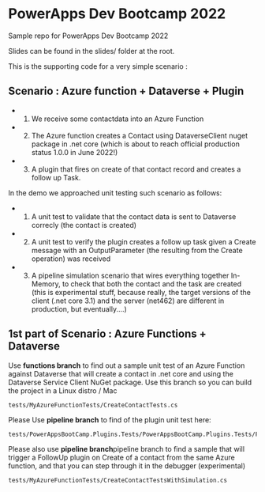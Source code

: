 # PowerApps Dev Bootcamp 2022
Sample repo for PowerApps Dev Bootcamp 2022

Slides can be found in the slides/ folder at the root.

This is the supporting code for a very simple scenario :

## Scenario : Azure function + Dataverse + Plugin

- 1) We receive some contactdata into an Azure Function
- 2) The Azure function creates a Contact using DataverseClient nuget package in .net core (which is about to reach official production status 1.0.0 in June 2022!)
- 3) A plugin that fires on create of that contact record and creates a follow up Task.

In the demo we approached unit testing such scenario as follows:

- 1) A unit test to validate that the contact data is sent to Dataverse correcly (the contact is created)
- 2) A unit test to verify the plugin creates a follow up task given a Create message with an OutputParameter (the resulting from the Create operation) was received
- 3) A pipeline simulation scenario that wires everything together In-Memory, to check that both the contact and the task are created (this is experimental stuff, because really, the target versions of the client (.net core 3.1) and the server (net462) are different in production, but eventually....)

## 1st part of Scenario : Azure Functions + Dataverse

Use **functions branch** to find out a sample unit test of an Azure Function against Dataverse that will create a contact in .net core and using the Dataverse Service Client NuGet package. Use this branch so you can build the project in a Linux distro / Mac

    tests/MyAzureFunctionTests/CreateContactTests.cs

Please Use **pipeline branch** to find of the plugin unit test here:

    tests/PowerAppsBootCamp.Plugins.Tests/PowerAppsBootCamp.Plugins.Tests/FollowUpPluginTests.cs


Please also use **pipeline branch**pipeline branch to find a sample that will trigger a FollowUp plugin on Create of a contact from the same Azure function, and that you can step through it in the debugger (experimental)

    tests/MyAzureFunctionTests/CreateContactTestsWithSimulation.cs

